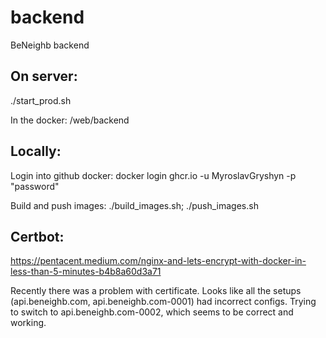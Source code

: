 # backend
BeNeighb backend

## On server:
./start_prod.sh

In the docker: /web/backend

## Locally:
Login into github docker:
docker login ghcr.io -u MyroslavGryshyn -p "password"

Build and push images:
./build_images.sh; ./push_images.sh


## Certbot:
https://pentacent.medium.com/nginx-and-lets-encrypt-with-docker-in-less-than-5-minutes-b4b8a60d3a71

Recently there was a problem with certificate. Looks like all the setups (api.beneighb.com, api.beneighb.com-0001) had incorrect configs.
Trying to switch to api.beneighb.com-0002, which seems to be correct and working.

